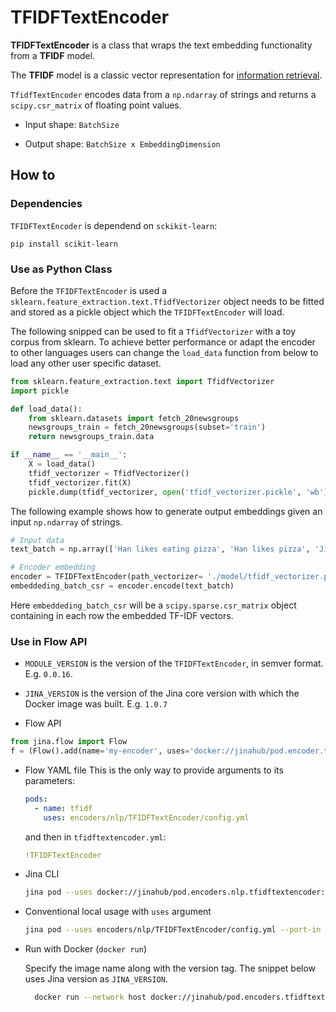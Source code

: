 # TFIDFTextEncoder

 **TFIDFTextEncoder** is a class that wraps the text embedding functionality from a **TFIDF** model.

The **TFIDF** model is a classic vector representation for  [information retrieval](https://en.wikipedia.org/wiki/Tf–idf).

`TfidfTextEncoder` encodes data from a `np.ndarray` of strings and returns a `scipy.csr_matrix` of floating point values.

- Input shape: `BatchSize `

- Output shape: `BatchSize x EmbeddingDimension`




## How to 

### Dependencies

`TFIDFTextEncoder` is dependend on `sckikit-learn`:

```
pip install scikit-learn
```



### Use as Python Class

Before the `TFIDFTextEncoder` is used a `sklearn.feature_extraction.text.TfidfVectorizer` object needs to be fitted and stored as a pickle object which the `TFIDFTextEncoder` will load. 

The following snipped can be used to fit a `TfidfVectorizer` with a toy corpus from sklearn. To achieve better performance or adapt the encoder to other languages users can change the `load_data` function from below to load any other user specific dataset.

```python
from sklearn.feature_extraction.text import TfidfVectorizer
import pickle

def load_data():
    from sklearn.datasets import fetch_20newsgroups
    newsgroups_train = fetch_20newsgroups(subset='train')
    return newsgroups_train.data

if __name__ == '__main__':
    X = load_data()    
    tfidf_vectorizer = TfidfVectorizer()
    tfidf_vectorizer.fit(X)
    pickle.dump(tfidf_vectorizer, open('tfidf_vectorizer.pickle', 'wb'))
```



The following example shows how to generate output embeddings given an input `np.ndarray` of strings.

```python
# Input data
text_batch = np.array(['Han likes eating pizza', 'Han likes pizza', 'Jina rocks'])

# Encoder embedding 
encoder = TFIDFTextEncoder(path_vectorizer= './model/tfidf_vectorizer.pickle')
embeddeding_batch_csr = encoder.encode(text_batch)
```

Here `embeddeding_batch_csr` will be a `scipy.sparse.csr_matrix` object containing in each row the embedded TF-IDF vectors.



### Use in Flow API

- `MODULE_VERSION` is the version of the `TFIDFTextEncoder`, in semver format. E.g. `0.0.16`.
- `JINA_VERSION` is the version of the Jina core version with which the Docker image was built. E.g. `1.0.7` 

- Flow API

```python
from jina.flow import Flow
f = (Flow().add(name='my-encoder', uses='docker://jinahub/pod.encoder.tfidftextencoder:MODULE_VERSION-JINA_VERSION')
```

- Flow YAML file
    This is the only way to provide arguments to its parameters:

    ```yaml
    pods:
      - name: tfidf
        uses: encoders/nlp/TFIDFTextEncoder/config.yml
    ```

    and then in `tfidftextencoder.yml`:

    ```yaml
    !TFIDFTextEncoder
    ```

- Jina CLI

    ```bash
    jina pod --uses docker://jinahub/pod.encoders.nlp.tfidftextencoder:MODULE_VERSION-JINA_VERSION
    ```

- Conventional local usage with `uses` argument

    ```bash
    jina pod --uses encoders/nlp/TFIDFTextEncoder/config.yml --port-in 55555 --port-out 55556
    ```

- Run with Docker (`docker run`)

    Specify the image name along with the version tag. The snippet below uses Jina version as `JINA_VERSION`.

    ```bash
      docker run --network host docker://jinahub/pod.encoders.tfidftextencoder:MODULE_VERSION-JINA_VERSION --port-in 55555 --port-out 55556
    ```

